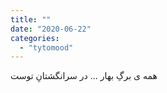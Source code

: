 ```yaml
---
title: ""
date: "2020-06-22"
categories: 
  - "tytomood"
---
```


همه ی برگِ بهار ... در سرانگشتانِ توست
